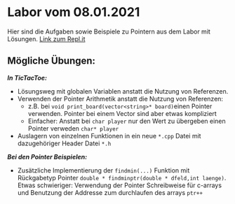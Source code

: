 # Labor vom 08.01.2021

Hier sind die Aufgaben sowie Beispiele zu Pointern aus dem Labor mit Lösungen.
[Link zum Repl.it](https://repl.it/join/lrjfezgq-toj11001)

## Mögliche Übungen:

***In TicTacToe:***
- Lösungsweg mit globalen Variablen anstatt die Nutzung von Referenzen.
- Verwenden der Pointer Arithmetik anstatt die Nutzung von Referenzen:
  -  z.B. bei `void print_board(vector<string>* board)`einen Pointer verwenden. Pointer bei einem Vector sind aber etwas kompliziert
  -  Einfacher: Anstatt bei `char player` nur den Wert zu übergeben einen Pointer verweden `char* player`
- Auslagern von einzelnen Funktionen in ein neue `*.cpp` Datei mit dazugehöriger Header Datei `*.h`


***Bei den Pointer Beispielen:***
- Zusätzliche Implementierung der `findmin(...)` Funktion mit Rückgabetyp Pointer `double * findminptr(double * dfeld,int laenge)`. Etwas schwieriger: Verwendung der Pointer Schreibweise für c-arrays und Benutzung der Addresse zum durchlaufen des arrays `ptr++`
